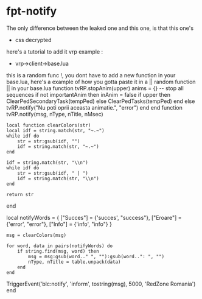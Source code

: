 # fpt-notify

The only difference between the leaked one and this one, is that this one's
- css decrypted

here's a tutorial to add it
vrp example : 
- vrp->client->base.lua

this is a random func !, you dont have to add a new function in your base.lua, here's a example of how you gotta paste it in a || random function || in your base.lua
function tvRP.stopAnim(upper)
  anims = {} -- stop all sequences
  if not importantAnim then
    inAnim = false
    if upper then
      ClearPedSecondaryTask(tempPed)
    else
      ClearPedTasks(tempPed)
    end
  else
    tvRP.notify("Nu poti oprii aceasta animatie.", "error")
  end
end
function tvRP.notify(msg, nType, nTitle, nMsec)

	local function clearColors(str)
    local idf = string.match(str, "~.~")
    while idf do
        str = str:gsub(idf, "")
        idf = string.match(str, "~.~")
    end

    idf = string.match(str, "\\n")
    while idf do
        str = str:gsub(idf, " | ")
        idf = string.match(str, "\\n")
    end
    
    return str
end

  local notifyWords = {
		["Succes"] = {'succes', "success"},
		["Eroare"] = {'error', "error"},
		["Info"] = {'info', "info"}
	}

	msg = clearColors(msg)

	for word, data in pairs(notifyWords) do
		if string.find(msg, word) then
			msg = msg:gsub(word.." ", ""):gsub(word..": ", "")
			nType, nTitle = table.unpack(data)
		end
	end
  TriggerEvent('blc:notify', 'inform', tostring(msg), 5000, 'RedZone Romania')
end
